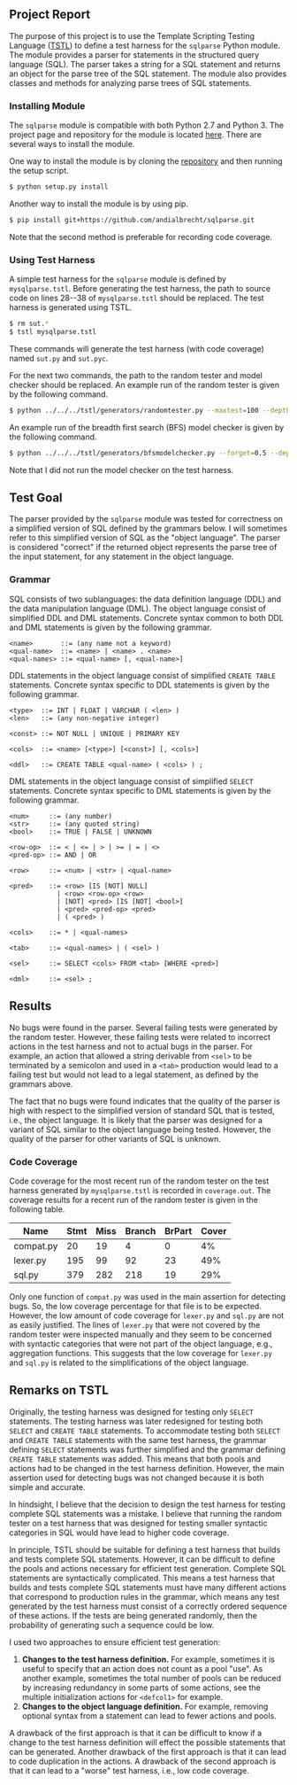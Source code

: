## Project Report

The purpose of this project is to use the Template Scripting Testing Language
([TSTL][tstl]) to define a test harness for the `sqlparse` Python module. The
module provides a parser for statements in the structured query language (SQL).
The parser takes a string for a SQL statement and returns an object for the
parse tree of the SQL statement. The module also provides classes and methods
for analyzing parse trees of SQL statements.

### Installing Module

The `sqlparse` module is compatible with both Python 2.7 and Python 3. The
project page and repository for the module is located [here][sqlparse]. There
are several ways to install the module.

One way to install the module is by cloning the [repository][sqlparse] and then
running the setup script.

```bash
$ python setup.py install
```

Another way to install the module is by using pip.

```bash
$ pip install git+https://github.com/andialbrecht/sqlparse.git
```

Note that the second method is preferable for recording code coverage.

### Using Test Harness

A simple test harness for the `sqlparse` module is defined by `mysqlparse.tstl`.
Before generating the test harness, the path to source code on lines 28--38 of
`mysqlparse.tstl` should be replaced. The test harness is generated using TSTL.

```bash
$ rm sut.*
$ tstl mysqlparse.tstl
```

These commands will generate the test harness (with code coverage) named
`sut.py` and `sut.pyc`.

For the next two commands, the path to the random tester and model checker
should be replaced. An example run of the random tester is given by the
following command.

```bash
$ python ../../../tstl/generators/randomtester.py --maxtest=100 --depth=50
```

An example run of the breadth first search (BFS) model checker is given by the
following command.

```bash
$ python ../../../tstl/generators/bfsmodelchecker.py --forget=0.5 --depth=50
```

Note that I did not run the model checker on the test harness.

## Test Goal

The parser provided by the `sqlparse` module was tested for correctness on a
simplified version of SQL defined by the grammars below. I will sometimes refer
to this simplified version of SQL as the "object language". The parser is
considered "correct" if the returned object represents the parse tree of the
input statement, for any statement in the object language.

### Grammar

SQL consists of two sublanguages: the data definition language (DDL) and the
data manipulation language (DML). The object language consist of simplified DDL
and DML statements. Concrete syntax common to both DDL and DML statements is
given by the following grammar.

```
<name>       ::= (any name not a keyword)
<qual-name>  ::= <name> | <name> . <name>
<qual-names> ::= <qual-name> [, <qual-name>]
```

DDL statements in the object language consist of simplified `CREATE TABLE`
statements. Concrete syntax specific to DDL statements is given by the following
grammar.

```
<type>  ::= INT | FLOAT | VARCHAR ( <len> )
<len>   ::= (any non-negative integer)

<const> ::= NOT NULL | UNIQUE | PRIMARY KEY

<cols>  ::= <name> [<type>] [<const>] [, <cols>]

<ddl>   ::= CREATE TABLE <qual-name> ( <cols> ) ;
```

DML statements in the object language consist of simplified `SELECT` statements.
Concrete syntax specific to DML statements is given by the following grammar.

```
<num>     ::= (any number)
<str>     ::= (any quoted string)
<bool>    ::= TRUE | FALSE | UNKNOWN

<row-op>  ::= < | <= | > | >= | = | <>
<pred-op> ::= AND | OR

<row>     ::= <num> | <str> | <qual-name>

<pred>    ::= <row> [IS [NOT] NULL]
            | <row> <row-op> <row>
            | [NOT] <pred> [IS [NOT] <bool>]
            | <pred> <pred-op> <pred>
            | ( <pred> )

<cols>    ::= * | <qual-names>

<tab>     ::= <qual-names> | ( <sel> )

<sel>     ::= SELECT <cols> FROM <tab> [WHERE <pred>]

<dml>     ::= <sel> ;
```

## Results

No bugs were found in the parser. Several failing tests were generated by the
random tester. However, these failing tests were related to incorrect actions in
the test harness and not to actual bugs in the parser. For example, an action
that allowed a string derivable from `<sel>` to be terminated by a semicolon and
used in a `<tab>` production would lead to a failing test but would not lead to
a legal statement, as defined by the grammars above.

The fact that no bugs were found indicates that the quality of the parser is
high with respect to the simplified version of standard SQL that is tested,
i.e., the object language. It is likely that the parser was designed for a
variant of SQL similar to the object language being tested. However, the quality
of the parser for other variants of SQL is unknown.

### Code Coverage

Code coverage for the most recent run of the random tester on the test harness
generated by `mysqlparse.tstl` is recorded in `coverage.out`. The coverage
results for a recent run of the random tester is given in the following table.

| Name      | Stmt | Miss | Branch | BrPart | Cover |
| --------- | ---- | ---- | ------ | ------ | ----- |
| compat.py |   20 |   19 |      4 |      0 |    4% |
| lexer.py  |  195 |   99 |     92 |     23 |   49% |
| sql.py    |  379 |  282 |    218 |     19 |   29% |

Only one function of `compat.py` was used in the main assertion for detecting
bugs. So, the low coverage percentage for that file is to be expected. However,
the low amount of code coverage for `lexer.py` and `sql.py` are not as easily
justified.  The lines of `lexer.py` that were not covered by the random tester
were inspected manually and they seem to be concerned with syntactic categories
that were not part of the object language, e.g., aggregation functions. This
suggests that the low coverage for `lexer.py` and `sql.py` is related to the
simplifications of the object language.

## Remarks on TSTL

Originally, the testing harness was designed for testing only `SELECT`
statements. The testing harness was later redesigned for testing both `SELECT`
and `CREATE TABLE` statements. To accommodate testing both `SELECT` and
`CREATE TABLE` statements with the same test harness, the grammar defining
`SELECT` statements was further simplified and the grammar defining
`CREATE TABLE` statements was added. This means that both pools and actions had
to be changed in the test harness definition. However, the main assertion used
for detecting bugs was not changed because it is both simple and accurate.

In hindsight, I believe that the decision to design the test harness for testing
complete SQL statements was a mistake. I believe that running the random tester
on a test harness that was designed for testing smaller syntactic categories in
SQL would have lead to higher code coverage.

In principle, TSTL should be suitable for defining a test harness that builds
and tests complete SQL statements. However, it can be difficult to define the
pools and actions necessary for efficient test generation. Complete SQL
statements are syntactically complicated. This means a test harness that builds
and tests complete SQL statements must have many different actions that
correspond to production rules in the grammar, which means any test generated by
the test harness must consist of a correctly ordered sequence of these actions.
If the tests are being generated randomly, then the probability of generating
such a sequence could be low.

I used two approaches to ensure efficient test generation:

1. **Changes to the test harness definition.** For example, sometimes it is
   useful to specify that an action does not count as a pool "use". As another
   example, sometimes the total number of pools can be reduced by increasing
   redundancy in some parts of some actions, see the multiple initialization
   actions for `<defcol1>` for example.
2. **Changes to the object language definition.** For example, removing optional
   syntax from a statement can lead to fewer actions and pools.

A drawback of the first approach is that it can be difficult to know if a change
to the test harness definition will effect the possible statements that can be
generated. Another drawback of the first approach is that it can lead to code
duplication in the actions. A drawback of the second approach is that it can
lead to a "worse" test harness, i.e., low code coverage.

[tstl]: https://github.com/agroce/tstl
[sqlparse]: https://github.com/andialbrecht/sqlparse
